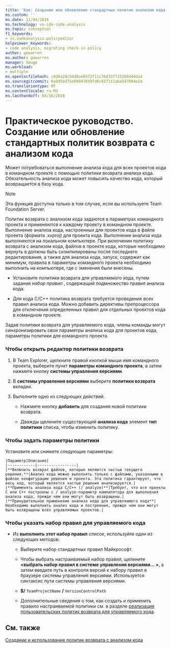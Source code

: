 ```yaml
---
title: 'Как: Создание или обновление стандартных политик анализом кода возврата | Документы Microsoft'
ms.custom: ''
ms.date: 11/04/2016
ms.technology: vs-ide-code-analysis
ms.topic: conceptual
f1_keywords:
- vs.codeanalysis.policyeditor
helpviewer_keywords:
- code analysis, migrating check-in policy
author: gewarren
ms.author: gewarren
manager: douge
ms.workload:
- multiple
ms.openlocfilehash: c9d6a28c5dd0ae8d72f11c76d33ff15268d4dda4
ms.sourcegitcommit: 6a9d5bd75e50947659fd6c837111a6a547884e2a
ms.translationtype: MT
ms.contentlocale: ru-RU
ms.lasthandoff: 04/16/2018
---
```

# <a name="how-to-create-or-update-standard-code-analysis-check-in-policies"></a>Практическое руководство. Создание или обновление стандартных политик возврата с анализом кода

Может потребоваться выполнение анализа кода для всех проектов кода в командном проекте с помощью политики возврата анализа кода. Обязательность анализа кода может повысить качество кода, который возвращается в базу кода.

> [!NOTE]
> Эта функция доступна только в том случае, если вы используете Team Foundation Server.

Политик возврата с анализом кода задаются в параметрах командного проекта и применяются к каждому проекту в командном проекте. Выполнение анализа кода, настроенных для проектов кода в файле проекта (формата .xxproj) для проекта кода. Выполнение анализа кода выполняются на локальном компьютере. При включении политику возврата с анализом кода, файлов в проекте кода, которые необходимо вернуть в должны быть скомпилированы после последнего редактирования, а также для анализа кода, запуск, содержит как минимум, правила в параметры командного проекта необходимо выполнить на компьютере, где c зменения были внесены.

- Установите политики возврата для управляемого кода, путем задания *набор правил* , содержащий подмножество правил анализа кода.

- Для кода C/C++ политика возврата требуется проведение всех правил анализа кода. Можно добавить директивы препроцессора для отключения определенных правил для отдельных проектов кода в командном проекте.

Задав политики возврата для управляемого кода, члены команды могут синхронизировать свои параметры анализа кода для проектов кода, параметры политики для командного проекта.

### <a name="to-open-the-check-in-policy-editor"></a>Чтобы открыть редактор политики возврата

1. В Team Explorer, щелкните правой кнопкой мыши имя командного проекта, выберите пункт **параметры командного проекта**, а затем нажмите кнопку **системы управления версиями**.

1. В **системы управления версиями** выберите **политики возврата** вкладки.

1. Выполните одно из следующих действий.

    - Нажмите кнопку **добавить** для создания новой политики возврата.

    - Дважды щелкните существующий **анализа кода** элемент **тип политики** списка, чтобы изменить политику.

### <a name="to-set-policy-options"></a>Чтобы задать параметры политики

Установите или снимите следующие параметры:

    |Параметр|Описание|  
    |------------|-----------------|  
    |**Включить возврат файлов, которые являются частью текущего решения.**|Анализ кода можно выполнять только с файлами, указанными в файлах конфигурации решения и проекта. Эта политика гарантирует, что весь код, который является частью решения анализируется.|  
    |**Применять анализа кода C/C++ (/ analyze)**|Требует, что все проекты C или C++ построены с / analyze-параметр компилятора для выполнения анализа кода, прежде чем они могут быть возвращены.|  
    |**Принудительное применение анализа кода для управляемого кода**|Необходимо выполнить анализ кода и построения, прежде чем они могут быть возвращены всех управляемых проектов.|

### <a name="to-specify-a-managed-rule-set"></a>Чтобы указать набор правил для управляемого кода

- Из **выполнить этот набор правил** список, используйте один из следующих методов:

    - Выберите набор стандартных правил Майкрософт.

    - Чтобы выбрать настраиваемый набор правил, щелкните  **\<выбрать набор правил в системе управления версиями... >**, а затем введите путь в контроля версий к набору правил в браузере системы управления версиями. Используется синтаксис пути системы управления версиями.

    - **$/** `TeamProjectName` **/** `VersionControlPath`

    - Дополнительные сведения о том, как создать и применить правило настраиваемой политики см. в разделе [реализация пользовательских политик возврата для управляемого кода](../code-quality/implementing-custom-code-analysis-check-in-policies-for-managed-code.md).

## <a name="see-also"></a>См. также

[Создание и использование политик возврата с анализом кода](../code-quality/creating-and-using-code-analysis-check-in-policies.md)